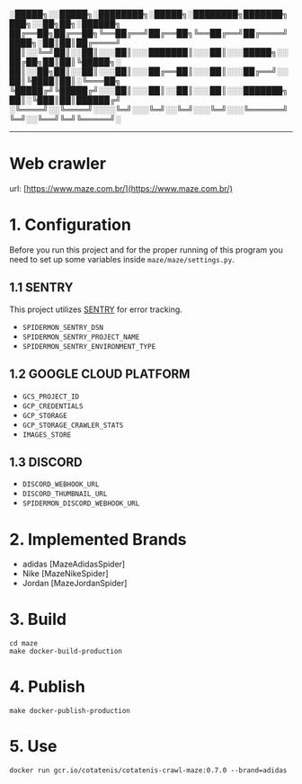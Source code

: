 
░█████╗░░█████╗░████████╗░█████╗░████████╗███████╗███╗░░██╗██╗░██████╗
██╔══██╗██╔══██╗╚══██╔══╝██╔══██╗╚══██╔══╝██╔════╝████╗░██║██║██╔════╝
██║░░╚═╝██║░░██║░░░██║░░░███████║░░░██║░░░█████╗░░██╔██╗██║██║╚█████╗░
██║░░██╗██║░░██║░░░██║░░░██╔══██║░░░██║░░░██╔══╝░░██║╚████║██║░╚═══██╗
╚█████╔╝╚█████╔╝░░░██║░░░██║░░██║░░░██║░░░███████╗██║░╚███║██║██████╔╝
░╚════╝░░╚════╝░░░░╚═╝░░░╚═╝░░╚═╝░░░╚═╝░░░╚══════╝╚═╝░░╚══╝╚═╝╚═════╝░


--------------------------------------------------------------------------

# Web crawler

url: [https://www.maze.com.br/](https://www.maze.com.br/)

# 1. Configuration
Before you run this project and for the proper running of this program you need to set up some variables inside `maze/maze/settings.py`.

## 1.1 SENTRY
This project utilizes [SENTRY](https://sentry.io/) for error tracking.

- `SPIDERMON_SENTRY_DSN`
- `SPIDERMON_SENTRY_PROJECT_NAME`
- `SPIDERMON_SENTRY_ENVIRONMENT_TYPE`

## 1.2 GOOGLE CLOUD PLATFORM

- `GCS_PROJECT_ID` 
- `GCP_CREDENTIALS`
- `GCP_STORAGE`
- `GCP_STORAGE_CRAWLER_STATS`
- `IMAGES_STORE`

## 1.3 DISCORD
- `DISCORD_WEBHOOK_URL`
- `DISCORD_THUMBNAIL_URL`
- `SPIDERMON_DISCORD_WEBHOOK_URL`

# 2. Implemented Brands
- adidas [MazeAdidasSpider]
- Nike [MazeNikeSpider]
- Jordan [MazeJordanSpider]


# 3. Build

```shell
cd maze
make docker-build-production
```

# 4. Publish

```shell
make docker-publish-production
```

# 5. Use

```shell
docker run gcr.io/cotatenis/cotatenis-crawl-maze:0.7.0 --brand=adidas 
```
